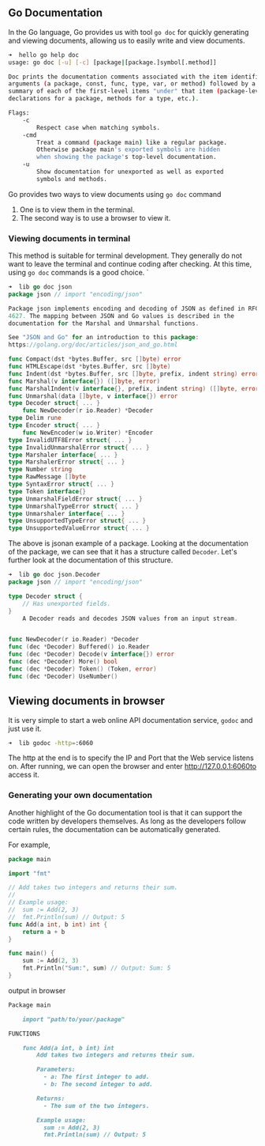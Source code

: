 ## Go Documentation

In the Go language, Go provides us with tool `go doc` for quickly generating and viewing documents, allowing us to easily write and view documents.

```sh
➜  hello go help doc
usage: go doc [-u] [-c] [package|[package.]symbol[.method]]

Doc prints the documentation comments associated with the item identified by its
arguments (a package, const, func, type, var, or method) followed by a one-line
summary of each of the first-level items "under" that item (package-level
declarations for a package, methods for a type, etc.).

Flags:
	-c
		Respect case when matching symbols.
	-cmd
		Treat a command (package main) like a regular package.
		Otherwise package main's exported symbols are hidden
		when showing the package's top-level documentation.
	-u
		Show documentation for unexported as well as exported
		symbols and methods.

```

Go provides two ways to view documents using `go doc` command

1. One is to view them in the terminal.
2. The second way is to use a browser to view it.

### Viewing documents in terminal

This method is suitable for terminal development. They generally do not want to leave the terminal and continue coding after checking. At this time, using `go doc` commands is a good choice.
`

```go
➜  lib go doc json
package json // import "encoding/json"

Package json implements encoding and decoding of JSON as defined in RFC
4627. The mapping between JSON and Go values is described in the
documentation for the Marshal and Unmarshal functions.

See "JSON and Go" for an introduction to this package:
https://golang.org/doc/articles/json_and_go.html

func Compact(dst *bytes.Buffer, src []byte) error
func HTMLEscape(dst *bytes.Buffer, src []byte)
func Indent(dst *bytes.Buffer, src []byte, prefix, indent string) error
func Marshal(v interface{}) ([]byte, error)
func MarshalIndent(v interface{}, prefix, indent string) ([]byte, error)
func Unmarshal(data []byte, v interface{}) error
type Decoder struct{ ... }
    func NewDecoder(r io.Reader) *Decoder
type Delim rune
type Encoder struct{ ... }
    func NewEncoder(w io.Writer) *Encoder
type InvalidUTF8Error struct{ ... }
type InvalidUnmarshalError struct{ ... }
type Marshaler interface{ ... }
type MarshalerError struct{ ... }
type Number string
type RawMessage []byte
type SyntaxError struct{ ... }
type Token interface{}
type UnmarshalFieldError struct{ ... }
type UnmarshalTypeError struct{ ... }
type Unmarshaler interface{ ... }
type UnsupportedTypeError struct{ ... }
type UnsupportedValueError struct{ ... }
```

The above is jsonan example of a package. Looking at the documentation of the package, we can see that it has a structure called `Decoder`. Let's further look at the documentation of this structure.

```go
➜  lib go doc json.Decoder
package json // import "encoding/json"

type Decoder struct {
	// Has unexported fields.
}
    A Decoder reads and decodes JSON values from an input stream.


func NewDecoder(r io.Reader) *Decoder
func (dec *Decoder) Buffered() io.Reader
func (dec *Decoder) Decode(v interface{}) error
func (dec *Decoder) More() bool
func (dec *Decoder) Token() (Token, error)
func (dec *Decoder) UseNumber()
```

## Viewing documents in browser

It is very simple to start a web online API documentation service, `godoc` and just use it.

```sh
➜  lib godoc -http=:6060
```

The http at the end is to specify the IP and Port that the Web service listens on. After running, we can open the browser and enter http://127.0.0.1:6060to access it.

### Generating your own documentation

Another highlight of the Go documentation tool is that it can support the code written by developers themselves. As long as the developers follow certain rules, the documentation can be automatically generated.

For example,

```go
package main

import "fmt"

// Add takes two integers and returns their sum.
//
// Example usage:
//  sum := Add(2, 3)
//  fmt.Println(sum) // Output: 5
func Add(a int, b int) int {
    return a + b
}

func main() {
    sum := Add(2, 3)
    fmt.Println("Sum:", sum) // Output: Sum: 5
}
```

output in browser

```md
Package main

    import "path/to/your/package"

FUNCTIONS

    func Add(a int, b int) int
        Add takes two integers and returns their sum.

        Parameters:
          - a: The first integer to add.
          - b: The second integer to add.

        Returns:
          - The sum of the two integers.

        Example usage:
          sum := Add(2, 3)
          fmt.Println(sum) // Output: 5
```
